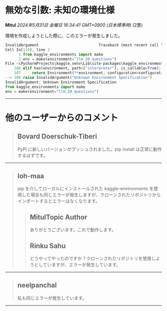 # 無効な引数: 未知の環境仕様
**Mitul** *2024年5月31日 金曜日 16:34:41 GMT+0900 (日本標準時)* (2票)

環境を作成しようとした際に、このエラーが発生しました。

```python
InvalidArgument                           Traceback (most recent call last)
Cell In[119], line 2
      1 from kaggle_environments import make
      2 env = make(environment="llm_20_questions")
File ~\PycharmProjects\kaggle.venv\Lib\site-packages\kaggle_environments\core.py:108, in make(environment, configuration, info, steps, logs, debug, state)
    106 elif has(environment, path=["interpreter"], is_callable=True):
    107     return Environment(**environment, configuration=configuration, info=info, steps=steps, logs=logs, debug=debug, state=state)
--> 108 raise InvalidArgument("Unknown Environment Specification")
InvalidArgument: Unknown Environment Specification
from kaggle_environments import make
env = make(environment="llm_20_questions")
```

---
# 他のユーザーからのコメント
> ## Bovard Doerschuk-Tiberi
> 
> PyPI に新しいバージョンがプッシュされました。pip install は正常に動作するはずです。
> 
> 
> 
---
> ## loh-maa
> 
> pip を介してローカルにインストールされた kaggle-environments を使用した場合も同じエラーが発生しますが、クローンされたリポジトリからインポートするとエラーはなくなります。
> 
> 
> 
> > ## MitulTopic Author
> > 
> > ありがとうございます。これで動作します。
> > 
> > 
> > 
> > ## Rinku Sahu
> > 
> > どうやってやったのですか？クローンされたリポジトリを使用しようとしていますが、エラーが発生しています。
> > 
> > 
> > 
---
> ## neelpanchal
> 
> 私も同じエラーが発生しています。
> 
> 
> 
--- 


